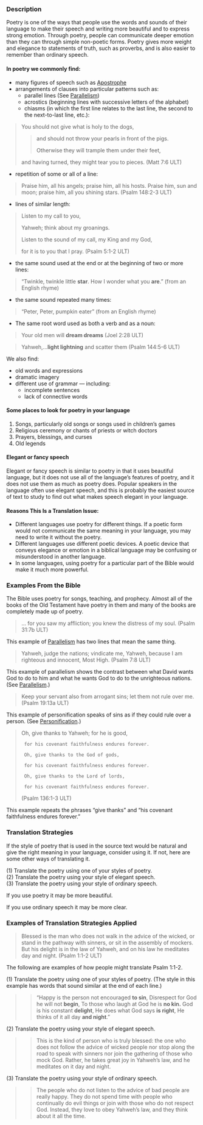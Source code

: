 ### Description

Poetry is one of the ways that people use the words and sounds of their language to make their speech and writing more beautiful and to express strong emotion. Through poetry, people can communicate deeper emotion than they can through simple non-poetic forms. Poetry gives more weight and elegance to statements of truth, such as proverbs, and is also easier to remember than ordinary speech.

#### In poetry we commonly find:

* many figures of speech such as [Apostrophe](../figs-apostrophe/01.md)
* arrangements of clauses into particular patterns such as:
    * parallel lines (See [Parallelism](../figs-parallelism/01.md))
    * acrostics (beginning lines with successive letters of the alphabet)
    * chiasms (in which the first line relates to the last line, the second to the next-to-last line, etc.):
> You should not give what is holy to the dogs, 
>
>> and should not throw your pearls in front of the pigs. 
>>
>> Otherwise they will trample them under their feet, 
>
> and having turned, they might tear you to pieces. (Matt 7:6 ULT)

* repetition of some or all of a line:

> Praise him, all his angels; praise him, all his hosts. Praise him, sun and moon; praise him, all you shining stars. (Psalm 148:2-3 ULT)

* lines of similar length:

> Listen to my call to you,
>
> Yahweh; think about my groanings.
>
> Listen to the sound of my call, my King and my God,
>
> for it is to you that I pray. (Psalm 5:1-2 ULT)

* the same sound used at the end or at the beginning of two or more lines:

> “Twinkle, twinkle little **star**. How I wonder what you **are**.” (from an English rhyme)

* the same sound repeated many times:

> “Peter, Peter, pumpkin eater” (from an English rhyme)

* The same root word used as both a verb and as a noun:

> Your old men will **dream dreams** (Joel 2:28 ULT)

> Yahweh,…**light lightning** and scatter them (Psalm 144:5-6 ULT)

 We also find:

 * old words and expressions
 * dramatic imagery
 * different use of grammar — including:
     * incomplete sentences
     * lack of connective words

#### Some places to look for poetry in your language

1. Songs, particularly old songs or songs used in children’s games
1. Religious ceremony or chants of priests or witch doctors
1. Prayers, blessings, and curses
1. Old legends

#### Elegant or fancy speech

Elegant or fancy speech is similar to poetry in that it uses beautiful language, but it does not use all of the language’s features of poetry, and it does not use them as much as poetry does. Popular speakers in the language often use elegant speech, and this is probably the easiest source of text to study to find out what makes speech elegant in your language.

#### Reasons This Is a Translation Issue:

* Different languages use poetry for different things. If a poetic form would not communicate the same meaning in your language, you may need to write it without the poetry.
* Different languages use different poetic devices. A poetic device that conveys elegance or emotion in a biblical language may be confusing or misunderstood in another language.
* In some languages, using poetry for a particular part of the Bible would make it much more powerful.

### Examples From the Bible

The Bible uses poetry for songs, teaching, and prophecy. Almost all of the books of the Old Testament have poetry in them and many of the books are completely made up of poetry.

> … for you saw my affliction; you knew the distress of my soul. (Psalm 31:7b ULT)

This example of [Parallelism](../figs-parallelism/01.md) has two lines that mean the same thing.

> Yahweh, judge the nations; vindicate me, Yahweh, because I am righteous and innocent, Most High. (Psalm 7:8 ULT)

This example of parallelism shows the contrast between what David wants God to do to him and what he wants God to do to the unrighteous nations. (See [Parallelism](../figs-parallelism/01.md).)

> Keep your servant also from arrogant sins; let them not rule over me. (Psalm 19:13a ULT)

This example of personification speaks of sins as if they could rule over a person. (See [Personification](../figs-personification/01.md).)

> Oh, give thanks to Yahweh; for he is good,
>
>      for his covenant faithfulness endures forever.
>
>      Oh, give thanks to the God of gods,
>
>      for his covenant faithfulness endures forever.
>
>      Oh, give thanks to the Lord of lords,
>
>      for his covenant faithfulness endures forever.
>
> (Psalm 136:1-3 ULT)

This example repeats the phrases “give thanks” and “his covenant faithfulness endures forever.”

### Translation Strategies

If the style of poetry that is used in the source text would be natural and give the right meaning in your language, consider using it. If not, here are some other ways of translating it.

(1) Translate the poetry using one of your styles of poetry.<br>
(2) Translate the poetry using your style of elegant speech.<br>
(3) Translate the poetry using your style of ordinary speech.

If you use poetry it may be more beautiful.

If you use ordinary speech it may be more clear.

### Examples of Translation Strategies Applied

> Blessed is the man who does not walk in the advice of the wicked, or stand in the pathway with sinners, or sit in the assembly of mockers. But his delight is in the law of Yahweh, and on his law he meditates day and night. (Psalm 1:1-2 ULT)

The following are examples of how people might translate Psalm 1:1-2.

(1) Translate the poetry using one of your styles of poetry. (The style in this example has words that sound similar at the end of each line.)

> > “Happy is the person not encouraged **to sin**, Disrespect for God he will not **begin**, To those who laugh at God he is **no kin.** God is his constant **delight**, He does what God says **is right**, He thinks of it all day **and night**.”

(2) Translate the poetry using your style of elegant speech.

> > This is the kind of person who is truly blessed: the one who does not follow the advice of wicked people nor stop along the road to speak with sinners nor join the gathering of those who mock God. Rather, he takes great joy in Yahweh’s law, and he meditates on it day and night.

(3) Translate the poetry using your style of ordinary speech.

> > The people who do not listen to the advice of bad people are really happy. They do not spend time with people who continually do evil things or join with those who do not respect God. Instead, they love to obey Yahweh’s law, and they think about it all the time.
